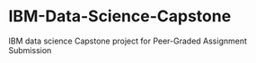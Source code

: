 # IBM-Data-Science-Capstone
IBM data science Capstone project for Peer-Graded Assignment Submission
